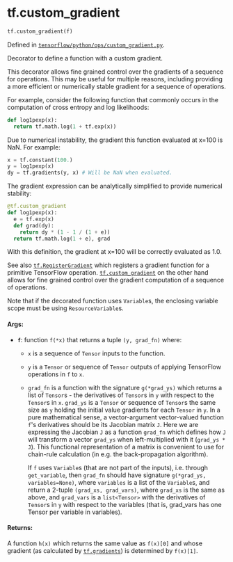 <div itemscope itemtype="http://developers.google.com/ReferenceObject">
<meta itemprop="name" content="tf.custom_gradient" />
<meta itemprop="path" content="Stable" />
</div>

# tf.custom_gradient

``` python
tf.custom_gradient(f)
```



Defined in [`tensorflow/python/ops/custom_gradient.py`](/code/stable/tensorflow/python/ops/custom_gradient.py).

Decorator to define a function with a custom gradient.

This decorator allows fine grained control over the gradients of a sequence
for operations.  This may be useful for multiple reasons, including providing
a more efficient or numerically stable gradient for a sequence of operations.

For example, consider the following function that commonly occurs in the
computation of cross entropy and log likelihoods:

```python
def log1pexp(x):
  return tf.math.log(1 + tf.exp(x))
```

Due to numerical instability, the gradient this function evaluated at x=100 is
NaN.  For example:

```python
x = tf.constant(100.)
y = log1pexp(x)
dy = tf.gradients(y, x) # Will be NaN when evaluated.
```

The gradient expression can be analytically simplified to provide numerical
stability:

```python
@tf.custom_gradient
def log1pexp(x):
  e = tf.exp(x)
  def grad(dy):
    return dy * (1 - 1 / (1 + e))
  return tf.math.log(1 + e), grad
```

With this definition, the gradient at x=100 will be correctly evaluated as
1.0.

See also <a href="../tf/RegisterGradient.md"><code>tf.RegisterGradient</code></a> which registers a gradient function for a
primitive TensorFlow operation. <a href="../tf/custom_gradient.md"><code>tf.custom_gradient</code></a> on the other hand allows
for fine grained control over the gradient computation of a sequence of
operations.

Note that if the decorated function uses `Variable`s, the enclosing variable
scope must be using `ResourceVariable`s.

#### Args:

* <b>`f`</b>: function `f(*x)` that returns a tuple `(y, grad_fn)` where:
     - `x` is a sequence of `Tensor` inputs to the function.
     - `y` is a `Tensor` or sequence of `Tensor` outputs of applying
       TensorFlow operations in `f` to `x`.
     - `grad_fn` is a function with the signature `g(*grad_ys)` which returns
       a list of `Tensor`s - the derivatives of `Tensor`s in `y` with respect
       to the `Tensor`s in `x`.  `grad_ys` is a `Tensor` or sequence of
       `Tensor`s the same size as `y` holding the initial value gradients for
       each `Tensor` in `y`. In a pure mathematical sense, a vector-argument
       vector-valued function `f`'s derivatives should be its Jacobian matrix
       `J`. Here we are expressing the Jacobian `J` as a function `grad_fn`
       which defines how `J` will transform a vector `grad_ys` when
       left-multiplied with it (`grad_ys * J`). This functional representation
       of a matrix is convenient to use for chain-rule calculation
       (in e.g. the back-propagation algorithm).

       If `f` uses `Variable`s (that are not part of the
       inputs), i.e. through `get_variable`, then `grad_fn` should have
       signature `g(*grad_ys, variables=None)`, where `variables` is a list of
       the `Variable`s, and return a 2-tuple `(grad_xs, grad_vars)`, where
       `grad_xs` is the same as above, and `grad_vars` is a `list<Tensor>`
       with the derivatives of `Tensor`s in `y` with respect to the variables
       (that is, grad_vars has one Tensor per variable in variables).


#### Returns:

A function `h(x)` which returns the same value as `f(x)[0]` and whose
gradient (as calculated by <a href="../tf/gradients.md"><code>tf.gradients</code></a>) is determined by `f(x)[1]`.